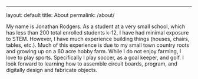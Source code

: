 ---
layout: default
title: About
permalink: /about/


My name is Jonathan Rodgers. As a student at a very small school, which has less than 200 total enrolled students k-12, I have had minimal exposure to STEM. However, I have much experience building things (houses, chairs, tables, etc.). Much of this experience is due to my small town country roots and growing up on a 60 acre hobby farm. While I do not enjoy farming, I love to play sports. Specifically I play soccer, as a goal keeper, and golf. I look forward to learning how to assemble circuit boards, program, and digitally design and fabricate objects.
